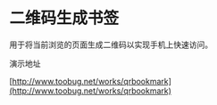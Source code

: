 # 二维码生成书签

用于将当前浏览的页面生成二维码以实现手机上快速访问。

演示地址

[http://www.toobug.net/works/qrbookmark](http://www.toobug.net/works/qrbookmark)
